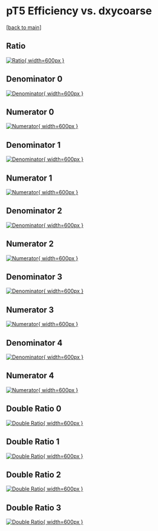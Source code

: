 # pT5 Efficiency vs. dxycoarse

[[back to main](./)]



## Ratio

[![Ratio](../mtv/var/pT5_vtr_211_-1_eff_dxycoarse.png){ width=600px }](../mtv/var/pT5_vtr_211_-1_eff_dxycoarse.pdf)

## Denominator 0

[![Denominator](../mtv/den/pT5_vtr_211_-1_eff_dxycoarse_den0.png){ width=600px }](../mtv/den/pT5_vtr_211_-1_eff_dxycoarse_den0.pdf)

## Numerator 0

[![Numerator](../mtv/num/pT5_vtr_211_-1_eff_dxycoarse_num0.png){ width=600px }](../mtv/num/pT5_vtr_211_-1_eff_dxycoarse_num0.pdf)

## Denominator 1

[![Denominator](../mtv/den/pT5_vtr_211_-1_eff_dxycoarse_den1.png){ width=600px }](../mtv/den/pT5_vtr_211_-1_eff_dxycoarse_den1.pdf)

## Numerator 1

[![Numerator](../mtv/num/pT5_vtr_211_-1_eff_dxycoarse_num1.png){ width=600px }](../mtv/num/pT5_vtr_211_-1_eff_dxycoarse_num1.pdf)

## Denominator 2

[![Denominator](../mtv/den/pT5_vtr_211_-1_eff_dxycoarse_den2.png){ width=600px }](../mtv/den/pT5_vtr_211_-1_eff_dxycoarse_den2.pdf)

## Numerator 2

[![Numerator](../mtv/num/pT5_vtr_211_-1_eff_dxycoarse_num2.png){ width=600px }](../mtv/num/pT5_vtr_211_-1_eff_dxycoarse_num2.pdf)

## Denominator 3

[![Denominator](../mtv/den/pT5_vtr_211_-1_eff_dxycoarse_den3.png){ width=600px }](../mtv/den/pT5_vtr_211_-1_eff_dxycoarse_den3.pdf)

## Numerator 3

[![Numerator](../mtv/num/pT5_vtr_211_-1_eff_dxycoarse_num3.png){ width=600px }](../mtv/num/pT5_vtr_211_-1_eff_dxycoarse_num3.pdf)

## Denominator 4

[![Denominator](../mtv/den/pT5_vtr_211_-1_eff_dxycoarse_den4.png){ width=600px }](../mtv/den/pT5_vtr_211_-1_eff_dxycoarse_den4.pdf)

## Numerator 4

[![Numerator](../mtv/num/pT5_vtr_211_-1_eff_dxycoarse_num4.png){ width=600px }](../mtv/num/pT5_vtr_211_-1_eff_dxycoarse_num4.pdf)

## Double Ratio 0

[![Double Ratio](../mtv/ratio/pT5_vtr_211_-1_eff_dxycoarse_ratio0.png){ width=600px }](../mtv/ratio/pT5_vtr_211_-1_eff_dxycoarse_ratio0.pdf)

## Double Ratio 1

[![Double Ratio](../mtv/ratio/pT5_vtr_211_-1_eff_dxycoarse_ratio1.png){ width=600px }](../mtv/ratio/pT5_vtr_211_-1_eff_dxycoarse_ratio1.pdf)

## Double Ratio 2

[![Double Ratio](../mtv/ratio/pT5_vtr_211_-1_eff_dxycoarse_ratio2.png){ width=600px }](../mtv/ratio/pT5_vtr_211_-1_eff_dxycoarse_ratio2.pdf)

## Double Ratio 3

[![Double Ratio](../mtv/ratio/pT5_vtr_211_-1_eff_dxycoarse_ratio3.png){ width=600px }](../mtv/ratio/pT5_vtr_211_-1_eff_dxycoarse_ratio3.pdf)

